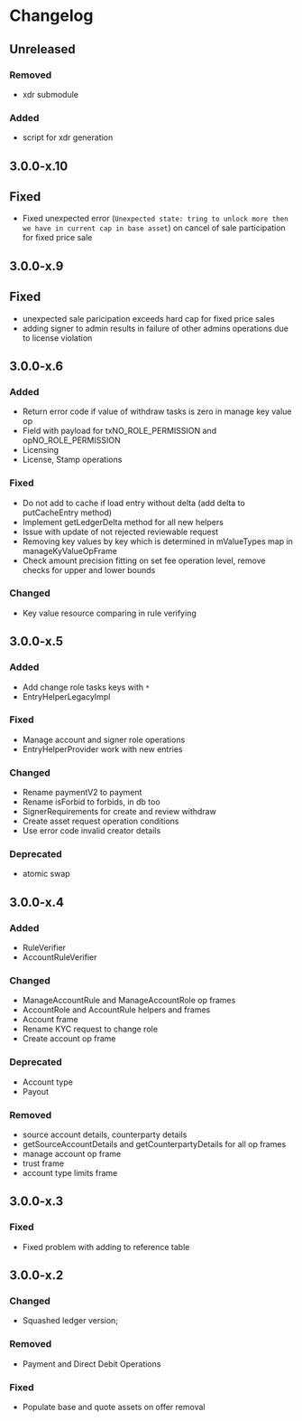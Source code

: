 # Changelog
## Unreleased

### Removed

* xdr submodule

### Added

* script for xdr generation

## 3.0.0-x.10
## Fixed
* Fixed unexpected error (`Unexpected state: tring to unlock more then we have in current cap in base asset`) on cancel of sale participation for fixed price sale

## 3.0.0-x.9
## Fixed
* unexpected sale paricipation exceeds hard cap for fixed price sales
* adding signer to admin results in failure of other admins operations due to license violation 


## 3.0.0-x.6

### Added

* Return error code if value of withdraw tasks is zero in manage key value op
* Field with payload for txNO_ROLE_PERMISSION and opNO_ROLE_PERMISSION
* Licensing
* License, Stamp operations
### Fixed

* Do not add to cache if load entry without delta (add delta to putCacheEntry method)
* Implement getLedgerDelta method for all new helpers
* Issue with update of not rejected reviewable request
* Removing key values by key which is determined in mValueTypes map in manageKyValueOpFrame
* Check amount precision fitting on set fee operation level, remove checks for upper and lower bounds

### Changed

* Key value resource comparing in rule verifying

## 3.0.0-x.5

### Added

* Add change role tasks keys with `*`
* EntryHelperLegacyImpl

### Fixed

* Manage account and signer role operations
* EntryHelperProvider work with new entries

### Changed

* Rename paymentV2 to payment
* Rename isForbid to forbids, in db too
* SignerRequirements for create and review withdraw
* Create asset request operation conditions
* Use error code invalid creator details

### Deprecated

* atomic swap

## 3.0.0-x.4

### Added

* RuleVerifier
* AccountRuleVerifier

### Changed

* ManageAccountRule and ManageAccountRole op frames
* AccountRole and AccountRule helpers and frames
* Account frame
* Rename KYC request to change role
* Create account op frame

### Deprecated

* Account type
* Payout

### Removed

* source account details, counterparty details
* getSourceAccountDetails and getCounterpartyDetails for all op frames
* manage account op frame
* trust frame
* account type limits frame

## 3.0.0-x.3

### Fixed

* Fixed problem with adding to reference table

## 3.0.0-x.2

### Changed

* Squashed ledger version;

### Removed

* Payment and Direct Debit Operations

### Fixed

* Populate base and quote assets on offer removal

